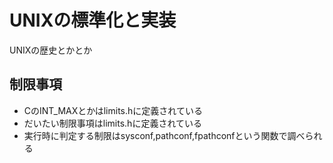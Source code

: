 # UNIXの標準化と実装
UNIXの歴史とかとか

## 制限事項

- CのINT_MAXとかはlimits.hに定義されている
- だいたい制限事項はlimits.hに定義されている
- 実行時に判定する制限はsysconf,pathconf,fpathconfという関数で調べられる
